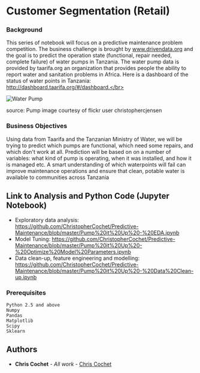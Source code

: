 # Customer Segmentation (Retail)

### Background

This series of notebook will focus on a  predictive maintenance problem competition. The business challenge is brought by www.drivendata.org and the goal is to  predict the operation state (functional, repair needed, complete failure) of water pumps in Tanzania. The water pump data is provided by taarifa.org an organization that provides people the ability to report water and sanitation problems in Africa. Here is a dashboard of the status of water points in Tanzania: http://dashboard.taarifa.org/#/dashboard.</br>

![Water Pump](http://drivendata.materials.s3.amazonaws.com/pumps/pumping.jpg) 

source: Pump image courtesy of flickr user christophercjensen


### Business Objectives

Using data from Taarifa and the Tanzanian Ministry of Water, we will be trying to predict which pumps are functional, which need some repairs, and which don't work at all. Prediction will be based on on a number of variables:  what kind of pump is operating, when it was installed, and how it is managed etc. A smart understanding of which waterpoints will fail can improve maintenance operations and ensure that clean, potable water is available to communities across Tanzania</br>

## Link to Analysis and Python Code (Jupyter Notebook)

* Exploratory data analysis: https://github.com/ChristopherCochet/Predictive-Maintenance/blob/master/Pump%20it%20Up%20-%20EDA.ipynb
* Model Tuning: https://github.com/ChristopherCochet/Predictive-Maintenance/blob/master/Pump%20it%20Up%20-%20Optimize%20Model%20Parameters.ipynb
* Data clean-up, feature engineering and modelling: https://github.com/ChristopherCochet/Predictive-Maintenance/blob/master/Pump%20it%20Up%20-%20Data%20Clean-up.ipynb

### Prerequisites

```
Python 2.5 and above
Numpy
Pandas
Matplotlib
Scipy
Sklearn
```

## Authors

* **Chris Cochet** - *All work* - [Chris Cochet](https://github.com/ChristopherCochet)